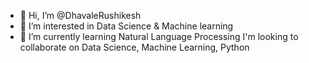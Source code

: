 - 👋 Hi, I’m @DhavaleRushikesh
- 👀 I’m interested in Data Science & Machine learning
- 🌱 I’m currently learning Natural Language Processing
I'm looking to collaborate on Data Science, Machine Learning, Python

<!---
DhavaleRushikesh/DhavaleRushikesh is a ✨ special ✨ repository because its `README.md` (this file) appears on your GitHub profile.
You can click the Preview link to take a look at your changes.
--->
